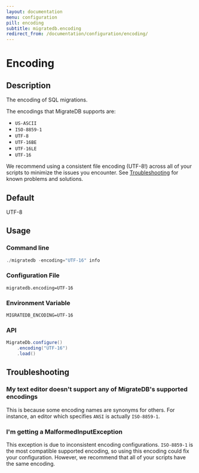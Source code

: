 ```yaml
---
layout: documentation
menu: configuration
pill: encoding
subtitle: migratedb.encoding
redirect_from: /documentation/configuration/encoding/
---
```


# Encoding

## Description

The encoding of SQL migrations.

The encodings that MigrateDB supports are:

- `US-ASCII`
- `ISO-8859-1`
- `UTF-8`
- `UTF-16BE`
- `UTF-16LE`
- `UTF-16`

We recommend using a consistent file encoding (UTF-8!) across all of your scripts to minimize the issues you encounter.
See [Troubleshooting](/migratedb/documentation/configuration/parameters/encoding#troubleshooting) for known problems and
solutions.

## Default

UTF-8

## Usage

### Command line

```powershell
./migratedb -encoding="UTF-16" info
```

### Configuration File

```properties
migratedb.encoding=UTF-16
```

### Environment Variable

```properties
MIGRATEDB_ENCODING=UTF-16
```

### API

```java
MigrateDb.configure()
    .encoding("UTF-16")
    .load()
```


## Troubleshooting

### My text editor doesn't support any of MigrateDB's supported encodings

This is because some encoding names are synonyms for others. For instance, an editor which specifies `ANSI` is
actually `ISO-8859-1`.

### I'm getting a MalformedInputException

This exception is due to inconsistent encoding configurations. `ISO-8859-1` is the most compatible supported encoding,
so using this encoding could fix your configuration. However, we recommend that all of your scripts have the same
encoding.
